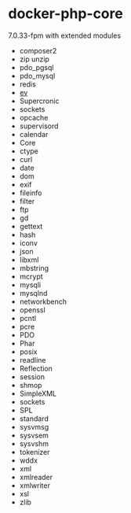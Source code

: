 # docker-php-core

7.0.33-fpm with extended modules
- composer2
- zip unzip
- pdo_pgsql
- pdo_mysql
- redis
- [ev](https://www.php.net/manual/zh/book.ev.php)
- Supercronic
- sockets
- opcache
- supervisord
- calendar
- Core
- ctype
- curl
- date
- dom
- exif
- fileinfo
- filter
- ftp
- gd
- gettext
- hash
- iconv
- json
- libxml
- mbstring
- mcrypt
- mysqli
- mysqlnd
- networkbench
- openssl
- pcntl
- pcre
- PDO
- Phar
- posix
- readline
- Reflection
- session
- shmop
- SimpleXML
- sockets
- SPL
- standard
- sysvmsg
- sysvsem
- sysvshm
- tokenizer
- wddx
- xml
- xmlreader
- xmlwriter
- xsl
- zlib